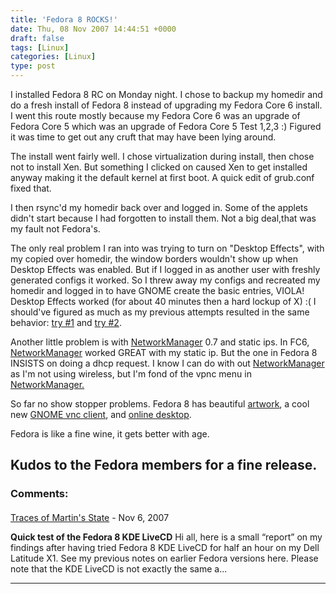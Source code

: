```yaml
---
title: 'Fedora 8 ROCKS!'
date: Thu, 08 Nov 2007 14:44:51 +0000
draft: false
tags: [Linux]
categories: [Linux]
type: post
---
```


I installed Fedora 8 RC on Monday night. I chose to backup my homedir and do a fresh install of Fedora 8 instead of upgrading my Fedora Core 6 install. I went this route mostly because my Fedora Core 6 was an upgrade of Fedora Core 5 which was an upgrade of Fedora Core 5 Test 1,2,3 :) Figured it was time to get out any cruft that may have been lying around.

The install went fairly well. I chose virtualization during install, then chose not to install Xen. But something I clicked on caused Xen to get installed anyway making it the default kernel at first boot. A quick edit of grub.conf fixed that.

I then rsync'd my homedir back over and logged in. Some of the applets didn't start because I had forgotten to install them. Not a big deal,that was my fault not Fedora's.

The only real problem I ran into was trying to turn on "Desktop Effects", with my copied over homedir, the window borders wouldn't show up when Desktop Effects was enabled. But if I logged in as another user with freshly generated configs it worked. So I threw away my configs and recreated my homedir and logged in to have GNOME create the basic entries, VIOLA! Desktop Effects worked (for about 40 minutes then a hard lockup of X) :( I should've figured as much as my previous attempts resulted in the same behavior: [try #1](http://zeusville.wordpress.com/2007/03/06/desktop-effects-locks-up-my-box/) and [try #2](http://zeusville.wordpress.com/2007/03/07/desktop-effects-locks-up-my-box-part-2/).

Another little problem is with [NetworkManager](http://www.gnome.org/projects/NetworkManager/) 0.7 and static ips. In FC6, [NetworkManager](http://www.gnome.org/projects/NetworkManager/) worked GREAT with my static ip. But the one in Fedora 8 INSISTS on doing a dhcp request. I know I can do with out [NetworkManager](http://www.gnome.org/projects/NetworkManager/) as I'm not using wireless, but I'm fond of the vpnc menu in [NetworkManager.](http://www.gnome.org/projects/NetworkManager/)

So far no show stopper problems. Fedora 8 has beautiful [artwork](http://fedoraproject.org/wiki/Artwork/F8Themes), a cool new [GNOME vnc client](http://www.gnome.org/projects/vinagre/), and [online desktop](http://fedoraproject.org/wiki/Releases/FeatureOnlineDesktop).

Fedora is like a fine wine, it gets better with age.

Kudos to the Fedora members for a fine release.
---
### Comments:
#### 
[Traces of Martin's State](http://eightflat.org/tracesofmartinsstate/2007/11/10/quick-test-of-the-fedora-8-kde-livecd/ "") - <time datetime="2007-11-10 13:18:34">Nov 6, 2007</time>

**Quick test of the Fedora 8 KDE LiveCD** Hi all, here is a small “report” on my findings after having tried Fedora 8 KDE LiveCD for half an hour on my Dell Latitude X1. See my previous notes on earlier Fedora versions here. Please note that the KDE LiveCD is not exactly the same a...
<hr />
